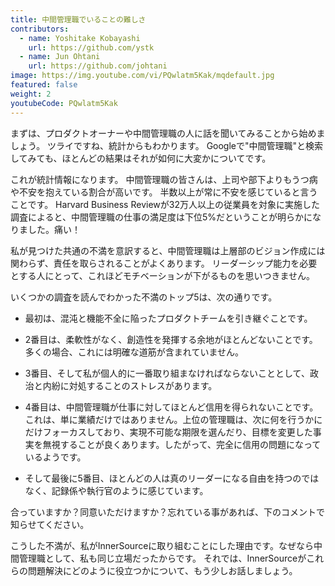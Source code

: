 ```yaml
---
title: 中間管理職でいることの難しさ
contributors:
  - name: Yoshitake Kobayashi
    url: https://github.com/ystk
  - name: Jun Ohtani
    url: https://github.com/johtani
image: https://img.youtube.com/vi/PQwlatm5Kak/mqdefault.jpg
featured: false
weight: 2
youtubeCode: PQwlatm5Kak
---
```

<div class="paragraph">
<p>まずは、プロダクトオーナーや中間管理職の人に話を聞いてみることから始めましょう。
ツライですね、統計からもわかります。
Googleで"中間管理職"と検索してみても、ほとんどの結果はそれが如何に大変かについてです。</p>
</div>
<div class="paragraph">
<p>これが統計情報になります。
中間管理職の皆さんは、上司や部下よりもうつ病や不安を抱えている割合が高いです。
半数以上が常に不安を感じていると言うことです。
Harvard Business Reviewが32万人以上の従業員を対象に実施した調査によると、中間管理職の仕事の満足度は下位5%だということが明らかになりました。痛い！</p>
</div>
<div class="paragraph">
<p>私が見つけた共通の不満を意訳すると、中間管理職は上層部のビジョン作成には関わらず、責任を取らされることがよくあります。
リーダーシップ能力を必要とする人にとって、これほどモチベーションが下がるものを思いつきません。</p>
</div>
<div class="paragraph">
<p>いくつかの調査を読んでわかった不満のトップ5は、次の通りです。</p>
</div>
<div class="ulist">
<ul>
<li>
<p>最初は、混沌と機能不全に陥ったプロダクトチームを引き継ぐことです。</p>
</li>
<li>
<p>2番目は、柔軟性がなく、創造性を発揮する余地がほとんどないことです。多くの場合、これには明確な道筋が含まれていません。</p>
</li>
<li>
<p>3番目、そして私が個人的に一番取り組まなければならないこととして、政治と内紛に対処することのストレスがあります。</p>
</li>
<li>
<p>4番目は、中間管理職が仕事に対してほとんど信用を得られないことです。これは、単に業績だけではありません。上位の管理職は、次に何を行うかにだけフォーカスしており、実現不可能な期限を選んだり、目標を変更した事実を無視することが良くあります。したがって、完全に信用の問題になっているようです。</p>
</li>
<li>
<p>そして最後に5番目、ほとんどの人は真のリーダーになる自由を持つのではなく、記録係や執行官のように感じています。</p>
</li>
</ul>
</div>
<div class="paragraph">
<p>合っていますか？同意いただけますか？忘れている事があれば、下のコメントで知らせてください。</p>
</div>
<div class="paragraph">
<p>こうした不満が、私がInnerSourceに取り組むことにした理由です。なぜなら中間管理職として、私も同じ立場だったからです。
それでは、InnerSourceがこれらの問題解決にどのように役立つかについて、もう少しお話しましょう。</p>
</div>
<!--- This file autogenerated from https://github.com/InnerSourceCommons/InnerSourceLearningPath/blob/master/scripts -->